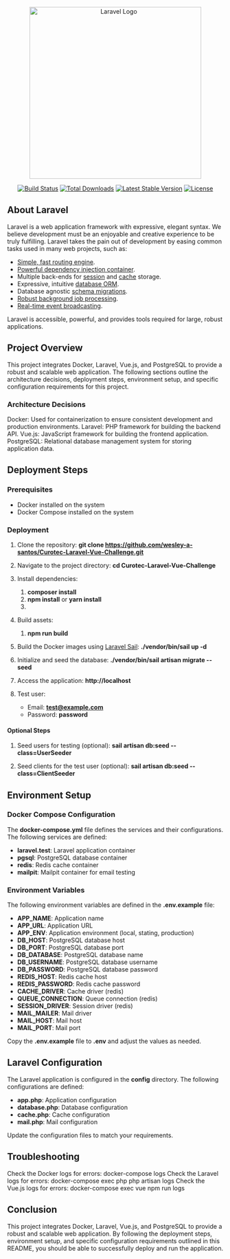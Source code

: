 <p align="center"><a href="https://laravel.com" target="_blank"><img src="https://raw.githubusercontent.com/laravel/art/master/logo-lockup/5%20SVG/2%20CMYK/1%20Full%20Color/laravel-logolockup-cmyk-red.svg" width="400" alt="Laravel Logo"></a></p>

<p align="center">
<a href="https://github.com/laravel/framework/actions"><img src="https://github.com/laravel/framework/workflows/tests/badge.svg" alt="Build Status"></a>
<a href="https://packagist.org/packages/laravel/framework"><img src="https://img.shields.io/packagist/dt/laravel/framework" alt="Total Downloads"></a>
<a href="https://packagist.org/packages/laravel/framework"><img src="https://img.shields.io/packagist/v/laravel/framework" alt="Latest Stable Version"></a>
<a href="https://packagist.org/packages/laravel/framework"><img src="https://img.shields.io/packagist/l/laravel/framework" alt="License"></a>
</p>

## About Laravel

Laravel is a web application framework with expressive, elegant syntax. We believe development must be an enjoyable and
creative experience to be truly fulfilling. Laravel takes the pain out of development by easing common tasks used in
many web projects, such as:

- [Simple, fast routing engine](https://laravel.com/docs/routing).
- [Powerful dependency injection container](https://laravel.com/docs/container).
- Multiple back-ends for [session](https://laravel.com/docs/session) and [cache](https://laravel.com/docs/cache)
  storage.
- Expressive, intuitive [database ORM](https://laravel.com/docs/eloquent).
- Database agnostic [schema migrations](https://laravel.com/docs/migrations).
- [Robust background job processing](https://laravel.com/docs/queues).
- [Real-time event broadcasting](https://laravel.com/docs/broadcasting).

Laravel is accessible, powerful, and provides tools required for large, robust applications.

## Project Overview

This project integrates Docker, Laravel, Vue.js, and PostgreSQL to provide a robust and scalable web application. The
following sections outline the architecture decisions, deployment steps, environment setup, and specific configuration
requirements for this project.

### Architecture Decisions

Docker: Used for containerization to ensure consistent development and production environments.
Laravel: PHP framework for building the backend API.
Vue.js: JavaScript framework for building the frontend application.
PostgreSQL: Relational database management system for storing application data.

## Deployment Steps

### Prerequisites

- Docker installed on the system
- Docker Compose installed on the system

### Deployment

1. Clone the repository: **git clone https://github.com/wesley-a-santos/Curotec-Laravel-Vue-Challenge.git**

2. Navigate to the project directory: **cd Curotec-Laravel-Vue-Challenge**

3. Install dependencies:
    1. **composer install**
    2. **npm install** or **yarn install**
    3.

4. Build assets:
    1. **npm run build**

5. Build the Docker images using [Laravel Sail](https://laravel.com/docs/10.x/sail): **./vendor/bin/sail up -d**

6. Initialize and seed the database: **./vendor/bin/sail artisan migrate --seed**

7. Access the application: **http://localhost**

7. Test user:
   - Email: **test@example.com**
   - Password: **password**

#### Optional Steps

1. Seed users for testing (optional): **sail artisan db:seed --class=UserSeeder**

2. Seed clients for the test user (optional): **sail artisan db:seed --class=ClientSeeder**

## Environment Setup

### Docker Compose Configuration

The **docker-compose.yml** file defines the services and their configurations. The following services are defined:

- **laravel.test**: Laravel application container
- **pgsql**: PostgreSQL database container
- **redis**: Redis cache container
- **mailpit**: Mailpit container for email testing

### Environment Variables

The following environment variables are defined in the **.env.example** file:

- **APP_NAME**: Application name
- **APP_URL**: Application URL
- **APP_ENV**: Application environment (local, stating, production)
- **DB_HOST**: PostgreSQL database host
- **DB_PORT**: PostgreSQL database port
- **DB_DATABASE**: PostgreSQL database name
- **DB_USERNAME**: PostgreSQL database username
- **DB_PASSWORD**: PostgreSQL database password
- **REDIS_HOST**: Redis cache host
- **REDIS_PASSWORD**: Redis cache password
- **CACHE_DRIVER**: Cache driver (redis)
- **QUEUE_CONNECTION**: Queue connection (redis)
- **SESSION_DRIVER**: Session driver (redis)
- **MAIL_MAILER**: Mail driver
- **MAIL_HOST**: Mail host
- **MAIL_PORT**: Mail port

Copy the **.env.example** file to **.env** and adjust the values as needed.

## Laravel Configuration

The Laravel application is configured in the **config** directory. The following configurations are defined:

- **app.php**: Application configuration
- **database.php**: Database configuration
- **cache.php**: Cache configuration
- **mail.php**: Mail configuration

Update the configuration files to match your requirements.

## Troubleshooting

Check the Docker logs for errors: docker-compose logs
Check the Laravel logs for errors: docker-compose exec php php artisan logs
Check the Vue.js logs for errors: docker-compose exec vue npm run logs

## Conclusion

This project integrates Docker, Laravel, Vue.js, and PostgreSQL to provide a robust and scalable web application. By
following the deployment steps, environment setup, and specific configuration requirements outlined in this README, you
should be able to successfully deploy and run the application.






